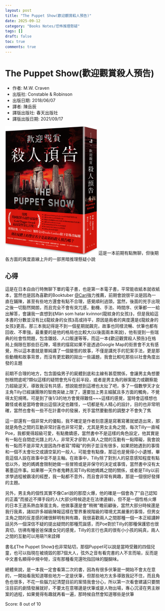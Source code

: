 ```yaml
---
layout: post
title: "The Puppet Show(歡迎觀賞殺人預告)"
date: 2025-09-12
category: "Books Notes/恐怖推理懸疑"
tags: []
draft: false
toc: true
comments: true
---
```


# The Puppet Show(歡迎觀賞殺人預告)
* 作者: M.W. Craven
* 出版社: Constable & Robinson
* 出版日期: 2018/06/07
* 譯者: 陳岳辰
* 譯版出版社: 春天出版社
* 譯版出版日期: 2021/09/17

<img src="/assets/posts/歡迎觀賞殺人預告.jpg" alt="" width="300">
這是一本前期有點無聊，但後期各方面的爽度直線上升的一部黑暗推理懸疑小說
<!-- more -->

## 心得
這是在日本自由行時無聊下單的電子書，也是第一本電子書，平常能收紙本就收紙本，當然也是因為喜歡的Booktuber [@Cari](https://www.instagram.com/cari_me_around/)強力推薦，前期會說很平淡是因為一直在鋪陳，甚至有些地方還會有點不合理，感覺順利過頭，當然，後面的兇手出現之後一切豁然開朗，而且完全不會有突兀感，動機、手法、時間序、伏筆都一一給出解答，會讓我一直想到⟪Män som hatar kvinnor(龍紋身的女孩)⟫，但是我給這本書的分數並沒有比⟪龍紋身的女孩⟫高或持平，原因是兩者的爽度還是⟪龍紋身的女孩⟫更高，那三本我記得是不到一個星期就飆完，故事也同樣流暢、伏筆也都有回收、不牽強，最重要的是他的格局也比較大(以後面兩本來說)，他有提到一些瑞典的社會性問題，包含雛妓、人口販運等等，而這一本⟪歡迎觀賞殺人預告⟫在格局上侷限在那些巨石陣，場景的描寫如果不是透過Google Map的街景會不太有感覺，所以這本書就是單純講了一個變態的故事，不僅是講兇手的犯案手法，更是那些動機和故事背景，而沒有更宏觀的拋出一些議題，我會比較吃那些以社會角度出發的主題

前期不合理的地方，包含圖倫男子的屍體到底和主線有甚麼關係，會讓男主角想要刨根問底呢?類似這樣的疑問會充斥在前半段，或者是男主角的辦案能力或觀察能力超級逆天，導致我沒有共感，想說能想到這裡也太扯了吧，多了一個數學天才女主角Tilly已經讓團隊的智商突破上限了，還要加上男主細膩且多方面的觸角，不覺得太犯規嗎，可是到了後1/3的地方會覺得難怪~~~這樣的感覺，當時會這樣想也難怪或者是當時會做出這個決定也難怪，一切都是有人精心的設計，目的也非常明確，當然也會有一些不在計畫中的發展，兇手當然要動態的調整才不會失了焦

這一部還有一個非常大的優點，我不確定是作者刻意還是寫著寫著就塑造出來，那就是角色之間的互動非常討喜也非常可愛，尤其是男女主角之間，每次Tilly一直喊Poe，我都覺得超級可愛，有點撒嬌感，當然書中不是這樣的角色設定，他其實是有一點在自閉症光譜上的人，非常天才卻對人與人之間的互動有一點障礙，我會說有一點而不是非常大是因為作者寫"障礙"的例子並沒有很多，如果把她遇到的事情和一個不太會社交或讀空氣的一般人，可能會有點像，那這也是覺得小小遺憾，畢竟這個人設在故事中並不是主軸。在故事中，Tilly除了對別人的惡意感知程度有點低以外，她的媽媽會限制她做一些冒險或是非保守的決定或事情，當然書中沒有太著墨這件事。如果哪一天作者鬼轉去寫Tilly和她媽媽之間的關係，或者是Tilly以前求學過程被霸凌的經歷，我一點都不意外，而且會非常有興趣，那是一個很好發揮的主題。

另外，男主角的個性其實不像Cari說的那麼火爆，他的確是一個會為了"自己認知的正義"而接近不擇手段的人(大部分時候遊走在法律邊緣)，但不是一個性格火爆的日本王道系熱血笨蛋主角，他做事還是會"稍微"瞻前顧後，當然大部分時候還是我行我素，諸如許多越級陳報這樣在警界重視階級的環境尤其嚴重的事情，但男女主角之間的反差感的確很鮮明有夠有趣，我很喜歡兩人之間那種一個一本正經講幹話另外一個深信不疑的提出疑問的那種荒誕感，而Poe對於Tilly的那種保護慾也很真切，彷彿有種爸爸保護女兒的感覺，Tilly的言行也真的很有小小孩的純真，兩人之間的互動可以用萌?!來詮釋

書名⟪The Puppet Show⟫也非常貼切，那個Puppet可以說是當時受難的四個兒童，也可以指現在被燒毀的那7個大人，弦外之音有看完書的人不言而喻，反而是中文書名顯得中規中矩，沒有那種看完還吮指回味的醍醐味。

總體來說，是一本我一定會看第二次的書，因為有很多伏筆是一開始不會太在意的，一開始看我知道哪些地方一定是伏筆，但那些地方太多導致我記不住，而且角色也很多，不花一些腦力記清楚目前的案情我會分心，所以第一次看會建議只要關注目前的劇情發展就好，不要太在意哪邊是伏筆或是人物出場，專心沉浸在男主辦案的過程，如果覺得有趣就再看一遍，那時候自然會知道哪些是伏筆

Score: 8 out of 10